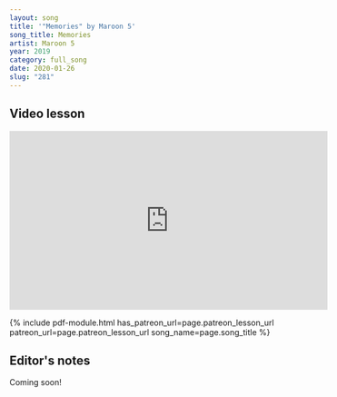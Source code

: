 ```yaml
---
layout: song
title: '"Memories" by Maroon 5'
song_title: Memories
artist: Maroon 5
year: 2019
category: full_song
date: 2020-01-26
slug: "281"
---
```


<!-- patreon_lesson_available: true
patreon_lesson_url: https://www.patreon.com/posts/33023582 -->

## Video lesson

<iframe width="560" height="315" src="https://www.youtube.com/embed/UYcAx-zfSVc" frameborder="0" allow="accelerometer; autoplay; encrypted-media; gyroscope; picture-in-picture" allowfullscreen></iframe>

{% include pdf-module.html has_patreon_url=page.patreon_lesson_url patreon_url=page.patreon_lesson_url song_name=page.song_title %}

## Editor's notes

Coming soon!
